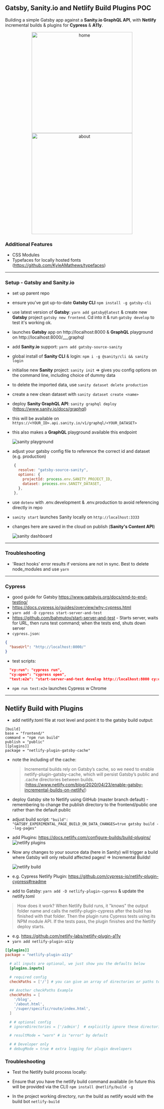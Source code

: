 ## Gatsby, Sanity.io and Netlify Build Plugins POC

Building a simple Gatsby app against a **Sanity.io GraphQL API**, with **Netlify** incremental builds & plugins for **Cypress** & **A11y**.

<p align="center">
<img src="/assets/home.jpg" alt="home" width="330px" />

<img src="/assets/about.jpg" alt="about" width="330px" />
</p>
                                               

### Additional Features

- CSS Modules
- Typefaces for locally hosted fonts (https://github.com/KyleAMathews/typefaces)

---

### Setup - Gatsby and Sanity.io

- set up parent repo
- ensure you've got up-to-date **Gatsby CLI** `npm install -g gatsby-cli`
- use latest version of **Gatsby**: `yarn add gatsby@latest` & create new **Gatsby** project `gatsby new frontend`. Cd into it & run `gatsby develop` to test it's working ok.
- launches **Gatsby** app on http://localhost:8000 & **GraphQL** playground on http://localhost:8000/___graphql
- add **Sanity.io** support: `yarn add gatsby-source-sanity`
- global install of **Sanity CLI** & login: `npm i -g @sanity/cli && sanity login`
- initialise new **Sanity** project: `sanity init` => gives you config options on the command line, including choice of dummy data
- to delete the imported data, use `sanity dataset delete production`
- create a new clean dataset with `sanity dataset create <name>`
- deploy **Sanity GraphQL API**: `sanity graphql deploy` (https://www.sanity.io/docs/graphql)
- this will be available on `https://<YOUR_ID>.api.sanity.io/v1/graphql/<YOUR_DATASET>`
- this also makes a **GraphQL** playground available this endpoint

  ![sanity playground](/assets/sanity-graphql-playground.jpg)

- adjust your gatsby config file to reference the correct id and dataset (e.g. production)

```javascript
    {
      resolve: "gatsby-source-sanity",
      options: {
        projectId: process.env.SANITY_PROJECT_ID,
        dataset: process.env.SANITY_DATASET,
      },
    },
```

- use `dotenv` with .env.development & .env.production to avoid referencing directly in repo
- `sanity start` launches Sanity locally on `http://localhost:3333`
- changes here are saved in the cloud on publish (**Sanity's Content API**)

  ![sanity dashboard](/assets/sanity-dashboard.jpg)

---

### Troubleshooting

- 'React hooks' error results if versions are not in sync. Best to delete node_modules and use `yarn`

---

### Cypress

- good guide for Gatsby https://www.gatsbyjs.org/docs/end-to-end-testing/
- https://docs.cypress.io/guides/overview/why-cypress.html
- `yarn add -D cypress start-server-and-test`
- https://github.com/bahmutov/start-server-and-test - Starts server, waits for URL, then runs test command; when the tests end, shuts down server
- `cypress.json`:

```json
{
  "baseUrl": "http://localhost:8000/"
}
```

- test scripts:

```json
  "cy:run": "cypress run",
  "cy:open": "cypress open",
  "test:e2e": "start-server-and-test develop http://localhost:8000 cy:open"
```

- `npm run test:e2e` launches Cypress w Chrome

---

## Netlify Build with Plugins

- add netlify.toml file at root level and point it to the gatsby build output:

```
[build]
base = "frontend/"
command = "npm run build"
publish = "public"
[[plugins]]
package = "netlify-plugin-gatsby-cache"

```

- note the including of the cache:

  > Incremental builds rely on Gatsby’s cache, so we need to enable netlify-plugin-gatsby-cache, which will persist Gatsby’s public and .cache directories between builds. (https://www.netlify.com/blog/2020/04/23/enable-gatsby-incremental-builds-on-netlify/)

- deploy Gatsby site to Netlify using GitHub (master branch default) - remembering to change the publish directory to the frontend/public one rather than the default public
- adjust build script: `"build": "GATSBY_EXPERIMENTAL_PAGE_BUILD_ON_DATA_CHANGES=true gatsby build --log-pages"`

- add Plugins: https://docs.netlify.com/configure-builds/build-plugins/
  ![netlify plugins](/assets/plugin-directory.jpg)

- Now any changes to your source data (here in Sanity) will trigger a build where Gatsby will only rebuild affected pages! => Incremental Builds!

  ![netlify build](/assets/netlifyincrementalbuild.jpg)

- e.g. Cypress Netlify Plugin: https://github.com/cypress-io/netlify-plugin-cypress#readme
- add to Gatsby: `yarn add -D netlify-plugin-cypress` & update the netlify.toml

> How does it work? When Netlify Build runs, it "knows" the output folder name and calls the netlify-plugin-cypress after the build has finished with that folder. Then the plugin runs Cypress tests using its NPM module API. If the tests pass, the plugin finishes and the Netlify deploy starts.

- e.g. https://github.com/netlify-labs/netlify-plugin-a11y
- `yarn add netlify-plugin-a11y`

```toml
[[plugins]]
package = "netlify-plugin-a11y"

  # all inputs are optional, we just show you the defaults below
  [plugins.inputs]

  # required config
  checkPaths = ['/'] # you can give an array of directories or paths to html files, that you want to run a11y checks on

  ## Another checkPaths Example
  checkPaths = [
    '/blog',
    '/about.html',
    '/super/specific/route/index.html',
  ]

  # # optional config
  # ignoreDirectories = ['/admin']  # explicitly ignore these directories

  # resultMode = "warn" # is "error" by default

  # # Developer only
  # debugMode = true # extra logging for plugin developers
```

### Troubleshooting

- Test the Netlify build process locally:
- Ensure that you have the netlify build command available (in future this will be provided via the CLI)
  `npm install @netlify/build -g`

- In the project working directory, run the build as netlify would with the build bot
  `netlify-build`

